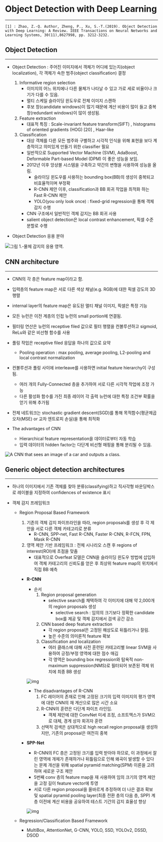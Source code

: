 # **Object Detection with Deep Learning**

<hr>

```
[1] : Zhao, Z.-Q. Author, Zheng, P., Xu, S.-T.(2019). Object Detection with Deep Learning: A Review. IEEE Transactions on Neural Networks and Learning Systems, 30(11),8627998, pp. 3212-3232.
```



## Object Detection

<hr>

- Object Detection : 주어진 이미지에서 객체가 어디에 있는지(object localization), 각 객체가 속한 범주(object classification) 결정 
  1. Informative region selection
     - 이미지의 어느 위치에나 다른 물체가 나타날 수 있고 가로 세로 비율이나 크기가 다를 수 있음.
     - 멀티 스케일 슬라이딩 윈도우로 전체 이미지 스캔하
     - 후보 창(candidate windows)이 많기 때문에 계산 비용이 많이 들고 중복 창(redundant windows)이 많이 생성됨.
  2. Feature extraction
     - 대표적 특징 : Scale-invariant feature transform(SIFT) , histograms of oriented gradients (HOG) [20] , Haar-like
  3. Classification
     - 대상 객체를 다른 모든 범주와 구별하고 시각적 인식을 위해 표현을 보다 계층적이고 의미있게 만들기 위한 classifier 필요
     - 일반적으로 Supported Vector Machine (SVM), AdaBoost, Deformable Part-based Model (DPM) 이 좋은 성능을 보임.
     - 2012년 이후 앙상블 시스템을 구축하고 약간의 변형을 사용하여 성능을 올림.
       - 슬라이딩 윈도우를 사용하는 bounding box(BB)의 생성이 중복되고 비효율적이며 부정확
       - R-CNN 제안 이후, classification과 BB  회귀 작업을 최적화 하는 Fast R-CNN 제안
       - YOLO(you only look once) : fixed-grid regression을 통해 객체 감지 수행
     - CNN 구조에서 일반적인 객체 감지는 BB 회귀 사용
     - salient object detection은 local contrast enhancement, 픽셀 수준 분할로 수행

- Object Detection 응용 분야

![그림 1.-물체 감지의 응용 영역.](https://ieeexplore.ieee.org/mediastore_new/IEEE/content/media/5962385/8886738/8627998/zhao1-2876865-small.gif)



## CNN architecture

<hr>

- CNN의 각 층은 feature map이라고 함.
- 입력층의 feature map은 서로 다른 색상 채널(e.g. RGB)에 대한 픽셀 강도의 3D 행렬
- internal layer의 feature map은 유도된 멀티 채널 이미지, 픽셀은 특정 기능
- 모든 뉴런은 이전 계층의 인접 뉴런의 small portion에 연결됨.
- 필터링 연산은 뉴런의 receptive filed 값으로 필터 행렬을 컨볼루션하고 sigmoid, ReLu와 같은 비선형 함수를 사용
- 풀링 작업은 receptive filed 응답을 하나의 값으로 요약
  - Pooling operation : max pooling, average pooling, L2-pooling and local contrast normalization
- 컨볼루션과 풀링 사이에 interleave를 사용하면 initial feature hierarchy이 구성됨.
  - 여러 개의 Fully-Connected 층을 추가하여 서로 다른 시각적 작업에 조정 가능
  - 다른 활성화 함수를 가진 최종 레이어 각 출력 뉴런에 대한 특정 조건부 확률을 얻기 위해 추가됨
- 전체 네트워크는 stochastic gradient descent(SGD)를 통해 목적함수(평균제곱오차(MSE) or 교차 엔트로피 손실)을 통해 최적화

- The advantages of CNN
  - Hierarchical feature representation을 데이터로부터 자동 학습
  - 입력 데이터의 hidden factor는 다단계 비선형 매핑을 통해 분리될 수 있음.

![A CNN that sees an image of a car and outputs a class.](https://cezannec.github.io/assets/cnn_intro/CNN_ex.png)



## Generic object detection architectures

<hr>

- 하나의 이미지에서 기존 객체를 찾아 분류(classifying)하고 직사각형 바운딩박스로 레이블을 지정하여 confidences of existence 표시

- 객체 감지 프레임워크

  - Region Proposal Based Framework

    1. 기존의 객체 감지 파이프라인을 따라, region proposals를 생성 후 각 제안을 서로 다른 객체 카테고리로 분류
       - R-CNN, SPP-net, Fast R-CNN, Faster R-CNN, R-FCN, FPN, Mask R-CNN 
    2. 영역 제안 기반 프레임워크 : 전체 시나리오 스캔 후 regions of interest(ROI)에 초점을 맞춤
       - 대표적으로 Overfeat 모델은 CNN을 슬라이딩 윈도우 방법에 삽입하여 객체 카테고리의 신뢰도를 얻은 후 최상위 feature map의 위치에서 직접 BB 예측

    - **R-CNN**

      - 순서
        1. Region proposal generation
           - selective search를 채택하여 각 이미지에 대해 약 2,000개의 region proposals 생성
             - selective search : 임의의 크기보다 정확한 candidate box를 제공 및 객체 감지에서 검색 공간 감소
        2. CNN based deep feature extraction
           - 각 region proposal은 고정된 해상도로 뒤틀리거나 잘림.
           - 높은 수준의 의미론적 feature 확보
        3. Classification and localization
           - 여러 클래스에 대해 사전 훈련된 카테고리별 linear SVM을 사용하여 긍정/부정 영역에 대한 점수 매김
           - 각 영역은 bounding box regression와 탐욕적 non-maximum suppression(NMS)로 필터되어 보존된 객체 위치에 최종 BB 생성

      ![img](https://ieeexplore.ieee.org/mediastore_new/IEEE/content/media/5962385/8886738/8627998/zhao3-2876865-large.gif)

      - The disadvantages of R-CNN
        1. FC 레이어의 존재로 인해 고정된 크기의 입력 이미지의 평가 영역에 대한 CNN의 재 계산으로 많은 시간 소요
        2. R-CNN의 훈련은 다단계 파이프 라인임.
           - 객체 제안에 대한 ConvNet 미세 조정, 소프트맥스가 SVM으로 대체, 경계 상자 회귀자 훈련
        3. 선택적 검색은 상대적으로 high recall region proposal을 생성하지만, 기존의 proposal은 여전히 중복

    - **SPP-Net**

      - R-CNN의 FC 층은 고정된 크기를 입력 받아야 하므로, 이 과정에서 잘린 영역에 개체가 존재하거나 뒤틀림으로 인해 왜곡이 발생할 수 있다는 문제 개선을 위해 spatial pyramid matching(SPM) 이론을 고려하여 새로운 구조 제안
      - 5번째 conv 층의 feature map을 재 사용하여 임의 크기의 영역 제안을 고정 길이 feature vector에 투영
      - 서로 다른 region proposal을 올바르게 추정하여 더 나은 결과 확보 및 spatial pyramid pooling layer(최종 전환 층의 다음 층, SPP) 계층 이전에 계산 비용을 공유하여 테스트 기간의 감지 효율성 향상

      ![img](https://ieeexplore.ieee.org/mediastore_new/IEEE/content/media/5962385/8886738/8627998/zhao4-2876865-large.gif)

  

  - Regression/Classification Based Framework
    - MultiBox, AttentionNet, G-CNN, YOLO, SSD, YOLOv2, DSSD, DSOD

  

